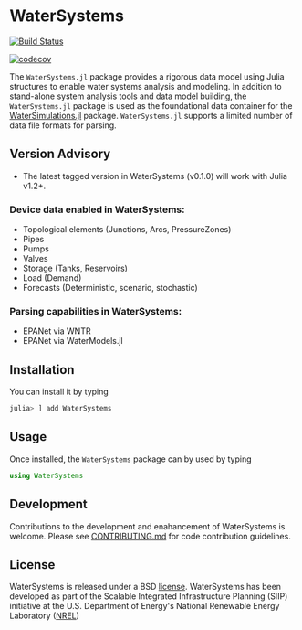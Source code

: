 # WaterSystems

[![Build Status](https://travis-ci.org/NREL/WaterSystems.jl.svg?branch=master)](https://travis-ci.org/NREL/WaterSystems.jl)

[![codecov](https://codecov.io/gh/NREL/WaterSystems.jl/branch/master/graph/badge.svg)](https://codecov.io/gh/NREL/WaterSystems.jl)


The `WaterSystems.jl` package provides a rigorous data model using Julia structures to enable water systems analysis and modeling. In addition to stand-alone system analysis tools and data model building, the `WaterSystems.jl` package is used as the foundational data container for the [WaterSimulations.jl](https://github.com/NREL/WaterSimulations.jl) package. `WaterSystems.jl` supports a limited number of data file formats for parsing.

## Version Advisory

- The latest tagged version in WaterSystems (v0.1.0) will work with Julia v1.2+.

### Device data enabled in WaterSystems:
 - Topological elements (Junctions, Arcs, PressureZones)
 - Pipes
 - Pumps
 - Valves
 - Storage (Tanks, Reservoirs)
 - Load (Demand)
 - Forecasts (Deterministic, scenario, stochastic)

### Parsing capabilities in WaterSystems:
 - EPANet via WNTR
 - EPANet via WaterModels.jl

## Installation

You can install it by typing

```julia
julia> ] add WaterSystems
```

## Usage

Once installed, the `WaterSystems` package can by used by typing

```julia
using WaterSystems
```


## Development

Contributions to the development and enahancement of WaterSystems is welcome. Please see [CONTRIBUTING.md](https://github.com/NREL/WaterSystems.jl/blob/master/CONTRIBUTING.md) for code contribution guidelines.

## License

WaterSystems is released under a BSD [license](https://github.com/NREL/WaterSystems.jl/blob/master/LICENSE). WaterSystems has been developed as part of the Scalable Integrated Infrastructure Planning (SIIP)
initiative at the U.S. Department of Energy's National Renewable Energy Laboratory ([NREL](https://www.nrel.gov/))

